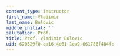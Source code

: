 ```yaml
---
content_type: instructor
first_name: Vladimir
last_name: Bulovic
middle_initial: ''
salutation: Prof.
title: Prof. Vladimir Bulovic
uid: 620529f0-ca16-4e61-1ea9-661786f484fc
---
```

